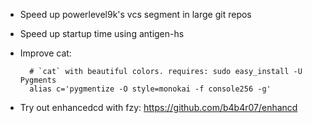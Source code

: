 - Speed up powerlevel9k's vcs segment in large git repos
- Speed up startup time using antigen-hs
- Improve cat:

        # `cat` with beautiful colors. requires: sudo easy_install -U Pygments
        alias c='pygmentize -O style=monokai -f console256 -g'

- Try out enhancedcd with fzy: https://github.com/b4b4r07/enhancd
